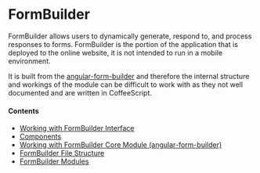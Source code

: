 FormBuilder
===

FormBuilder allows users to dynamically generate, respond to, and process responses to forms. FormBuilder is the portion of the application that is deployed to the online website, it is not intended to run in a mobile environment.

It is built from the [angular-form-builder](https://github.com/kelp404/angular-form-builder) and therefore the internal structure and workings of the module can be difficult to work with as they not well documented and are written in CoffeeScript.

#### Contents

- [Working with FormBuilder Interface](https://github.com/kelp404/angular-form-builder/blob/master/README.md)
- [Components](../FormBuilder-Component.md)
- [Working with FormBuilder Core Module (angular-form-builder)](../FormBuilder-Core.md)
- [FormBuilder File Structure](../FormBuilder-File-Structure.gmd)
- [FormBuilder Modules](../FormBuilder-Modules.gmd)